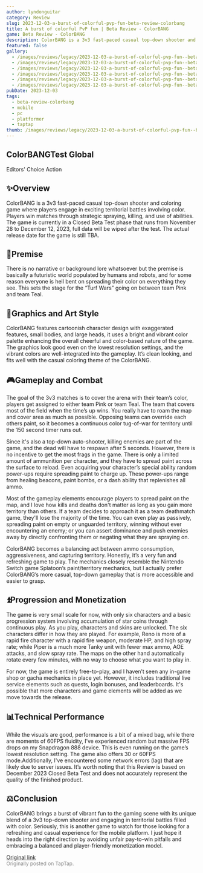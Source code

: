 ```yaml
---
author: lyndonguitar
category: Review
slug: 2023-12-03-a-burst-of-colorful-pvp-fun-beta-review-colorbang
title: A burst of colorful PvP fun | Beta Review - ColorBANG
game: Beta Review - ColorBANG
description: ColorBANG is a 3v3 fast-paced casual top-down shooter and coloring game where players engage in exciting territorial battles involving color. Players win matches through strategic spraying, killing, and use of abilities. The game is currently in a Closed Beta Test phase that runs from November 28 to December 12, 2023, full data will be wiped after the test. The actual release date for the game is still TBA.
featured: false
gallery:
  - /images/reviews/legacy/2023-12-03-a-burst-of-colorful-pvp-fun--beta-review---colorbang-0.avif
  - /images/reviews/legacy/2023-12-03-a-burst-of-colorful-pvp-fun--beta-review---colorbang-1.avif
  - /images/reviews/legacy/2023-12-03-a-burst-of-colorful-pvp-fun--beta-review---colorbang-2.avif
  - /images/reviews/legacy/2023-12-03-a-burst-of-colorful-pvp-fun--beta-review---colorbang-3.avif
  - /images/reviews/legacy/2023-12-03-a-burst-of-colorful-pvp-fun--beta-review---colorbang-4.avif
  - /images/reviews/legacy/2023-12-03-a-burst-of-colorful-pvp-fun--beta-review---colorbang-5.avif
pubDate: 2023-12-03
tags:
  - beta-review-colorbang
  - mobile
  - pc
  - platformer
  - taptap
thumb: /images/reviews/legacy/2023-12-03-a-burst-of-colorful-pvp-fun--beta-review---colorbang-0.avif
---
```


ColorBANGTest Global
--
Editors' Choice
Action


## ✨Overview

ColorBANG is a 3v3 fast-paced casual top-down shooter and coloring game where players engage in exciting territorial battles involving color. Players win matches through strategic spraying, killing, and use of abilities. The game is currently in a Closed Beta Test phase that runs from November 28 to December 12, 2023, full data will be wiped after the test. The actual release date for the game is still TBA.


## 📖Premise

There is no narrative or background lore whatsoever but the premise is basically a futuristic world populated by humans and robots, and for some reason everyone is hell bent on spreading their color on everything they see. This sets the stage for the “Turf Wars” going on between team Pink and team Teal.


## 🎨Graphics and Art Style

ColorBANG features cartoonish character design with exaggerated features, small bodies, and large heads, it uses a bright and vibrant color palette enhancing the overall cheerful and color-based nature of the game. The graphics look good even on the lowest resolution settings, and the vibrant colors are well-integrated into the gameplay. It’s clean looking, and fits well with the casual coloring theme of the ColorBANG.


## 🎮Gameplay and Combat

The goal of the 3v3 matches is to cover the arena with their team’s color, players get assigned to either team Pink or team Teal. The team that covers most of the field when the time’s up wins. You really have to roam the map and cover area as much as possible. Opposing teams can override each others paint, so it becomes a continuous color tug-of-war for territory until the 150 second timer runs out.

Since it's also a top-down auto-shooter, killing enemies are part of the game, and the dead will have to respawn after 5 seconds. However, there is no incentive to get the most frags in the game. There is only a limited amount of ammunition per character, and they have to spread paint across the surface to reload. Even acquiring your character’s special ability random power-ups require spreading paint to charge up. These power-ups range from healing beacons, paint bombs, or a dash ability that replenishes all ammo.

Most of the gameplay elements encourage players to spread paint on the map, and I love how kills and deaths don't matter as long as you gain more territory than others. If a team decides to approach it as a team deathmatch game, they'll lose the majority of the time. You can even play as passively, spreading paint on empty or unguarded territory, winning without ever encountering an enemy; or you can assert dominance and push enemies away by directly confronting them or negating what they are spraying on.

ColorBANG becomes a balancing act between ammo consumption, aggressiveness, and capturing territory. Honestly, it’s a very fun and refreshing game to play. The mechanics closely resemble the Nintendo Switch game Splatoon’s paint/territory mechanics, but I actually prefer ColorBANG’s more casual, top-down gameplay that is more accessible and easier to grasp.


## ⏫Progression and Monetization

The game is very small scale for now, with only six characters and a basic progression system involving accumulation of star coins through continuous play. As you play, characters and skins are unlocked. The six characters differ in how they are played. For example, Reno is more of a rapid fire character with a rapid fire weapon, moderate HP, and high spray rate; while Piper is a much more Tanky unit with fewer max ammo, AOE attacks, and slow spray rate. The maps on the other hand automatically rotate every few minutes, with no way to choose what you want to play in.

For now, the game is entirely free-to-play, and I haven’t seen any in-game shop or gacha mechanics in place yet. However, it includes traditional live service elements such as quests, login bonuses, and leaderboards. It's possible that more characters and game elements will be added as we move towards the release.


## 📊Technical Performance

While the visuals are good, performance is a bit of a mixed bag, while there are moments of 60FPS fluidity, I’ve experienced random but massive FPS drops on my Snapdragon 888 device. This is even running on the game’s lowest resolution setting. The game also offers 30 or 60FPS mode.Additionally, I've encountered some network errors (lag) that are likely due to server issues. It’s worth noting that this Review is based on December 2023 Closed Beta Test and does not accurately represent the quality of the finished product.


## ⚖️Conclusion

ColorBANG brings a burst of vibrant fun to the gaming scene with its unique blend of a 3v3 top-down shooter and engaging in territorial battles filled with color. Seriously, this is another game to watch for those looking for a refreshing and casual experience for the mobile platform. I just hope it heads into the right direction by avoiding unfair pay-to-win pitfalls and embracing a balanced and player-friendly monetization model.

[Original link](https://www.taptap.io/post/6620927)<br><span style="font-size: 0.95em; color: #888;">Originally posted on TapTap.</span>